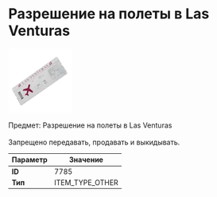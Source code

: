 # Разрешение на полеты в Las Venturas

![Item Image](../img/7785.webp?raw=true)

Предмет: Разрешение на полеты в Las Venturas<br><br>Запрещено передавать, продавать и выкидывать.


| Параметр | Значение |
|----------|----------|
| **ID** | 7785 |
| **Тип** | ITEM_TYPE_OTHER |

